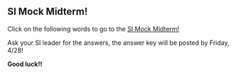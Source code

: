 SI Mock Midterm!
----------------
[midterm]: https://goo.gl/Bth7oH "Made by yours truly :)"

Click on the following words to go to the [SI Mock Midterm!][midterm]

Ask your SI leader for the answers, the answer key will be posted by Friday, 4/28!

**Good luck!!**
